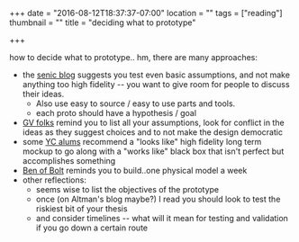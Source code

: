 +++
date = "2016-08-12T18:37:37-07:00"
location = ""
tags = ["reading"]
thumbnail = ""
title = "deciding what to prototype"

+++

how to decide what to prototype.. hm, there are many approaches:

<!--more-->

* the [senic blog](https://blog.senic.com/from-idea-to-prototype-d8c8d5c80daa?gi=7bd927b0ef20)
suggests you test even basic assumptions,
and not make anything too high fidelity -- you want to give room for people to discuss their ideas.
  * Also use easy to source / easy to use parts and tools.
  * each proto should have a hypothesis / goal
* [GV folks](http://www.fastcodesign.com/1672929/how-to-decide-what-ideas-to-prototype)
remind you to list all your assumptions,
look for conflict in the ideas as they suggest choices
and to not make the design democratic
* some [YC alums](http://blog.ycombinator.com/advice-for-early-stage-hardware-startups)
recommend a "looks like" high fidelity long term mockup
to go along with a "works like" black box that isn't perfect but accomplishes something
* [Ben of Bolt](https://blog.bolt.io/hardware-by-the-numbers-part-1-team-prototyping-b225a33f55bf)
reminds you to build..one physical model a week
* other reflections:
  * seems wise to list the objectives of the prototype
  * once (on Altman's blog maybe?) I read you should look to test the riskiest bit of your thesis
  * and consider timelines -- what will it mean for testing and validation if you go down a certain route

